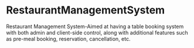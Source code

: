 # RestaurantManagementSystem
Restaurant Management System-Aimed at having a table booking system with both admin and client-side control, along with additional features such as pre-meal booking, reservation, cancellation, etc.
